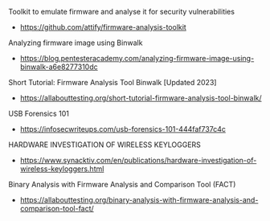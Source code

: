 Toolkit to emulate firmware and analyse it for security vulnerabilities
- https://github.com/attify/firmware-analysis-toolkit

Analyzing firmware image using Binwalk
- https://blog.pentesteracademy.com/analyzing-firmware-image-using-binwalk-a6e8277310dc

Short Tutorial: Firmware Analysis Tool Binwalk [Updated 2023]
- https://allabouttesting.org/short-tutorial-firmware-analysis-tool-binwalk/

USB Forensics 101
- https://infosecwriteups.com/usb-forensics-101-444faf737c4c

HARDWARE INVESTIGATION OF WIRELESS KEYLOGGERS
- https://www.synacktiv.com/en/publications/hardware-investigation-of-wireless-keyloggers.html

Binary Analysis with Firmware Analysis and Comparison Tool (FACT)
- https://allabouttesting.org/binary-analysis-with-firmware-analysis-and-comparison-tool-fact/
